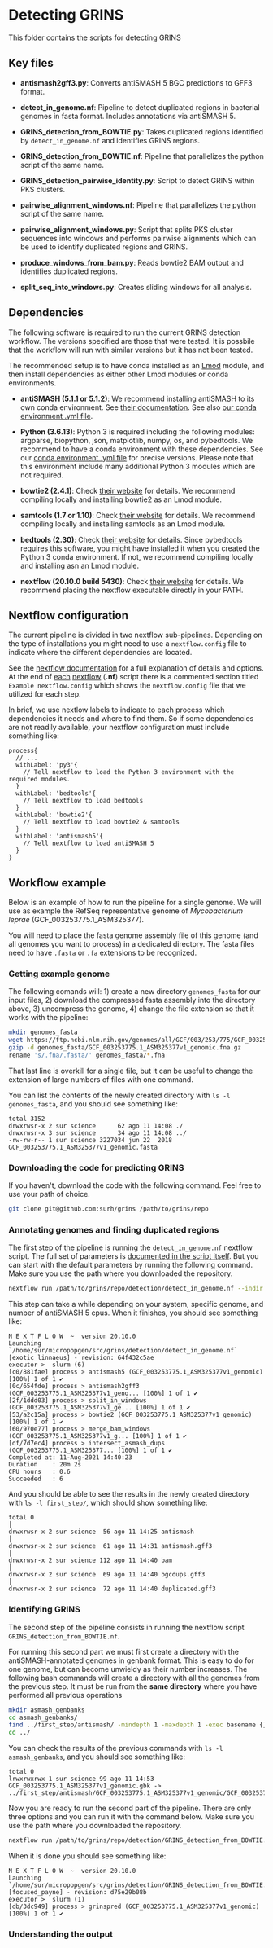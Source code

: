 # Detecting GRINS
This folder contains the scripts for detecting GRINS

## Key files

* **antismash2gff3.py**: Converts antiSMASH 5 BGC predictions to GFF3 format.

* **detect_in_genome.nf**: Pipeline to detect duplicated regions in
bacterial genomes in fasta format. Includes annotations via antiSMASH 5.

* **GRINS_detection_from_BOWTIE.py**: Takes duplicated regions identified by
`detect_in_genome.nf` and identifies GRINS regions.

* **GRINS_detection_from_BOWTIE.nf**: Pipeline that parallelizes the python
script of the same name.

* **GRINS_detection_pairwise_identity.py**: Script to detect GRINS within
PKS clusters.

* **pairwise_alignment_windows.nf**: Pipeline that parallelizes the python
script of the same name.

* **pairwise_alignment_windows.py**: Script that splits PKS cluster sequences
into windows and performs pairwise alignments which can be used to identify
duplicated regions and GRINS.

* **produce_windows_from_bam.py**: Reads bowtie2 BAM output and identifies
duplicated regions.

* **split_seq_into_windows.py**: Creates sliding windows for all analysis.


## Dependencies

The following software is required to run the current GRINS detection workflow.
The versions specified are those that were tested. It is possbile that the
workflow will run with similar versions but it has not been tested.

The recommended setup is to have conda installed as an
[Lmod](https://lmod.readthedocs.io/en/latest/index.html) module, and then
install dependencies as either other Lmod modules or conda environments.

* **antiSMASH (5.1.1 or 5.1.2)**: We recommend installing antiSMASH to its
own conda environment. See [their documentation](https://docs.antismash.secondarymetabolites.org/install/).
See also [our conda environment .yml file](../conda_envs/antismash.yml).

* **Python (3.6.13)**: Python 3 is required including the following modules:
argparse, biopython, json, matplotlib, numpy, os, and pybedtools. We recommend
to have a conda environment with these dependencies.
See our [conda environment .yml file](../conda_envs/fraserconda.yml)
for precise versions. Please note that this environment include many additional
Python 3 modules which are not required.

* **bowtie2 (2.4.1)**: Check [their website](http://bowtie-bio.sourceforge.net/bowtie2/index.shtml) for details.
We recommend compiling locally and installing bowtie2 as an Lmod module.

* **samtools (1.7 or 1.10)**: Check [their website](http://www.htslib.org/) for details.
We recommend compiling locally and installing samtools as an Lmod module.

* **bedtools (2.30)**: Check [their website](https://bedtools.readthedocs.io/en/latest/index.html) for details.
Since pybedtools requires this software, you might have installed it when you
created the Python 3 conda environment. If not, we recommend compiling locally
and installing asn an Lmod module.

* **nextflow (20.10.0 build 5430)**: Check [their website](https://www.nextflow.io/) for details.
We recommend placing the nextflow executable directly in your PATH.

## Nextflow configuration

The current pipeline is divided in two nextflow sub-pipelines. Depending on
the type of installations you might need to use a `nextflow.config` file
to indicate where the different dependencies are located.

See the [nextflow documentation](https://www.nextflow.io/docs/latest/index.html)
for a full explanation of details and options. At the end of
[each](https://github.com/surh/grins/blob/ad4259bd86a5c587bb2e5ede7ba895192828b8f3/detection/detect_in_genome.nf#L202-L231)
[nextflow](https://github.com/surh/grins/blob/005d9dae4a3a619f2aecaee1bb24b81ea869883b/detection/GRINS_detection_from_BOWTIE.nf#L59-L88)
(**.nf**) script there is a commented section titled `Example nextflow.config`
which shows the `nextflow.config` file that we utilized for each step.

In brief, we use nextlow labels to indicate to each process which dependencies
it needs and where to find them. So if some dependencies are not readily
available, your nextflow configuration must include something like:

```nextflow
process{
  // ...
  withLabel: 'py3'{
    // Tell nextflow to load the Python 3 environment with the required modules.
  }
  withLabel: 'bedtools'{
    // Tell nextflow to load bedtools
  }
  withLabel: 'bowtie2'{
    // Tell nextflow to load bowtie2 & samtools
  }
  withLabel: 'antismash5'{
    // Tell nextflow to load antiSMASH 5
  }
}
```

## Workflow example

Below is an example of how to run the pipeline for a single genome. We will
use as example the RefSeq representative genome of *Mycobacterium leprae*
(GCF_003253775.1_ASM325377).

You will need to place the fasta genome assembly file of this  genome
(and all genomes you want to process) in a dedicated directory. The fasta
files need to have `.fasta` or `.fa` extensions to be recognized.

### Getting example genome
The following comands will: 1) create a new directory `genomes_fasta` for
our input files, 2) download the compressed fasta assembly into the directory
above, 3) uncompress the genome, 4) change the file extension so that it
works with the pipeline:

```bash
mkdir genomes_fasta
wget https://ftp.ncbi.nlm.nih.gov/genomes/all/GCF/003/253/775/GCF_003253775.1_ASM325377v1/GCF_003253775.1_ASM325377v1_genomic.fna.gz -P genomes_fasta/
gzip -d genomes_fasta/GCF_003253775.1_ASM325377v1_genomic.fna.gz
rename 's/.fna/.fasta/' genomes_fasta/*.fna
```

That last line is overkill for a single file, but it can be useful to change
the extension of large numbers of files with one command.

You can list the contents of the newly created directory with
`ls -l genomes_fasta`, and you should see something like:

```
total 3152
drwxrwsr-x 2 sur science      62 ago 11 14:08 ./
drwxrwsr-x 3 sur science      34 ago 11 14:08 ../
-rw-rw-r-- 1 sur science 3227034 jun 22  2018 GCF_003253775.1_ASM325377v1_genomic.fasta
```

### Downloading the code for predicting GRINS

If you haven't, download the code with the following command.
Feel free to use your path of choice.

```bash
git clone git@github.com:surh/grins /path/to/grins/repo
```

### Annotating genomes and finding duplicated regions

The first step of the pipeline is running the `detect_in_genome.nf` nextflow
script. The full set of parameters is
[documented in the script itself](https://github.com/surh/grins/blob/10753e80b0bfca2a26e6eb7c19824e82ef74b2ac/detection/detect_in_genome.nf#L17-L41).
But you can start with the default parameters by running the following command.
Make sure you use the path where you downloaded the repository.

```bash
nextflow run /path/to/grins/repo/detection/detect_in_genome.nf --indir genomes_fasta --outdir first_step --antismash_cpus 2
```

This step can take a while depending on your system, specific genome, and
number of antiSMASH 5 cpus. When it finishes, you should see something like:

```
N E X T F L O W  ~  version 20.10.0
Launching `/home/sur/micropopgen/src/grins/detection/detect_in_genome.nf` [exotic_linnaeus] - revision: 64f432c5ae
executor >  slurm (6)
[c0/881fae] process > antismash5 (GCF_003253775.1_ASM325377v1_genomic)    [100%] 1 of 1 ✔
[0c/654fde] process > antismash2gff3 (GCF_003253775.1_ASM325377v1_geno... [100%] 1 of 1 ✔
[2f/1ddd03] process > split_in_windows (GCF_003253775.1_ASM325377v1_ge... [100%] 1 of 1 ✔
[53/a2c15a] process > bowtie2 (GCF_003253775.1_ASM325377v1_genomic)       [100%] 1 of 1 ✔
[60/970e77] process > merge_bam_windows (GCF_003253775.1_ASM325377v1_g... [100%] 1 of 1 ✔
[df/7d7ec4] process > intersect_asmash_dups (GCF_003253775.1_ASM325377... [100%] 1 of 1 ✔
Completed at: 11-Aug-2021 14:40:23
Duration    : 20m 2s
CPU hours   : 0.6
Succeeded   : 6
```
And you should be able to see the results in the newly created directory with
`ls -l first_step/`, which should show something like:

```
total 0                                                                                              │
drwxrwsr-x 2 sur science  56 ago 11 14:25 antismash                                                  │
drwxrwsr-x 2 sur science  61 ago 11 14:31 antismash.gff3                                             │
drwxrwsr-x 2 sur science 112 ago 11 14:40 bam                                                        │
drwxrwsr-x 2 sur science  69 ago 11 14:40 bgcdups.gff3                                               │
drwxrwsr-x 2 sur science  72 ago 11 14:40 duplicated.gff3   
```

### Identifying GRINS

The second step of the pipeline consists in running the nextflow script
`GRINS_detection_from_BOWTIE.nf`.

For running this second part we must first create a directory with the
antiSMASH-annotated genomes in genbank format. This is easy to do for
one genome, but can become unwieldy as their number increases. The following
bash commands will create a directory with all the genomes from the previous
step. It must be run from the **same directory** where you have performed all
previous operations

```bash
mkdir asmash_genbanks
cd asmash_genbanks/
find ../first_step/antismash/ -mindepth 1 -maxdepth 1 -exec basename {} \; | while read g; do ln -s ../first_step/antismash/$g/$g.gbk $g.gbk; done
cd ../
```
You can check the results of the previous commands with `ls -l asmash_genbanks`,
and you should see something like:

```
total 0
lrwxrwxrwx 1 sur science 99 ago 11 14:53 GCF_003253775.1_ASM325377v1_genomic.gbk -> ../first_step/antismash/GCF_003253775.1_ASM325377v1_genomic/GCF_003253775.1_ASM325377v1_genomic.gbk
```
Now you are ready to run the second part of the pipeline. There are only three
options and you can run it with the command below.
Make sure you use the path where you downloaded the repository.

```bash
nextflow run /path/to/grins/repo/detection/GRINS_detection_from_BOWTIE.nf --gbk asmash_genbanks/ --gff_dups first_step/duplicated.gff3/ --outdir second_step
```

When it is done you should see something like:

```
N E X T F L O W  ~  version 20.10.0
Launching `/home/sur/micropopgen/src/grins/detection/GRINS_detection_from_BOWTIE.nf` [focused_payne] - revision: d75e29b08b
executor >  slurm (1)
[db/3dc949] process > grinspred (GCF_003253775.1_ASM325377v1_genomic) [100%] 1 of 1 ✔
```

### Understanding the output
